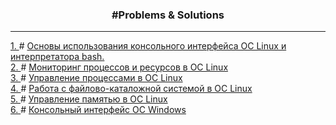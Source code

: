 <h3 align="center"> #Problems & Solutions </h3><hr>
  
  <div>
    <a href="https://github.com/fadyat/ITMO-PUBLIC/tree/master/OS/III%20semester/Problems/OS_Lab1.pdf"> 1. </a> #
    <a href="https://github.com/fadyat/ITMO-PUBLIC/tree/master/OS/III%20semester/Solutions/lab1/README.md"> 
    Основы использования консольного интерфейса ОС Linux и интерпретатора bash. </a>
  </div>
  
  <div>
    <a href="https://github.com/fadyat/ITMO-PUBLIC/tree/master/OS/III%20semester/Problems/OS_Lab2.pdf"> 2. </a> #
    <a href="https://github.com/fadyat/ITMO-PUBLIC/tree/master/OS/III%20semester/Solutions/lab2/README.md"> 
    Мониторинг процессов и ресурсов в ОС Linux </a>
  </div>
  
   <div>
    <a href="./Problems/OS_Lab3.pdf"> 3. </a> #
    <a href="./Solutions/lab3/README.md"> 
    Управление процессами в ОС Linux </a>
  </div>
  
   <div>
    <a href="./Problems/OS_Lab4.pdf"> 4. </a> #
    <a href="./Solutions/lab4/README.md"> 
    Работа с файлово-каталожной системой в OC Linux </a>
  </div>
  
   <div>
    <a href="./Problems/OS_Lab5.pdf"> 5. </a> #
    <a href="./Solutions/lab5/README.md"> 
    Управление памятью в ОС Linux </a>
  </div>
  
   <div>
    <a href="./Problems/OS_Lab6.pdf"> 6. </a> #
    <a href="./Solutions/lab6/README.md"> 
    Консольный интерфейс OC Windows </a>
  </div>
